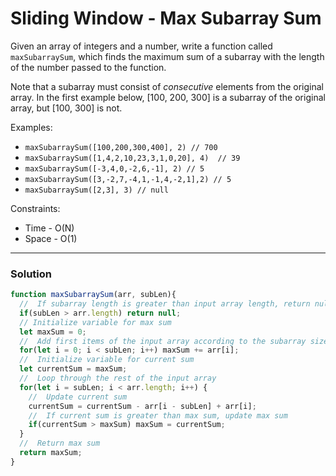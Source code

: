 # Sliding Window - Max Subarray Sum

Given an array of integers and a number, write a function called `maxSubarraySum`, which finds the maximum sum of a subarray with the length of the number passed to the function.

Note that a subarray must consist of *consecutive* elements from the original array. In the first example below, [100, 200, 300] is a subarray of the original array, but [100, 300] is not.

Examples:
* `maxSubarraySum([100,200,300,400], 2) // 700`
* `maxSubarraySum([1,4,2,10,23,3,1,0,20], 4)  // 39`
* `maxSubarraySum([-3,4,0,-2,6,-1], 2) // 5`
* `maxSubarraySum([3,-2,7,-4,1,-1,4,-2,1],2) // 5`
* `maxSubarraySum([2,3], 3) // null`

Constraints:
* Time - O(N)
* Space - O(1)

---

### Solution
```js
function maxSubarraySum(arr, subLen){
  //  If subarray length is greater than input array length, return null
  if(subLen > arr.length) return null;
  // Initialize variable for max sum
  let maxSum = 0;
  //  Add first items of the input array according to the subarray size
  for(let i = 0; i < subLen; i++) maxSum += arr[i];
  //  Initialize variable for current sum
  let currentSum = maxSum;
  //  Loop through the rest of the input array
  for(let i = subLen; i < arr.length; i++) {
    //  Update current sum
    currentSum = currentSum - arr[i - subLen] + arr[i];
    //  If current sum is greater than max sum, update max sum
    if(currentSum > maxSum) maxSum = currentSum;
  }
  //  Return max sum
  return maxSum;
}
```